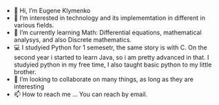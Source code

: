 - 👋 Hi, I’m Eugene Klymenko 
- 👀 I’m interested in technology and its implememtation in different in various fields. 
- 🌱 I’m currently learning Math: Differential equations, mathematical analysys, and also Discrete mathematics.
- 💻 I studyied Python for 1 semesetr, the same story is with C. On the second year i started to learn Java,
     so i am pretty advanced in that. I studyied python in my free time, I also taught basic python to my little brother.
- 💞️ I’m looking to collaborate on many things, as long as they are interesting  
- 📫 How to reach me ... You can reach by email.

<!---
OC80/OC80 is a ✨ special ✨ repository because its `README.md` (this file) appears on your GitHub profile.
You can click the Preview link to take a look at your changes.
--->
